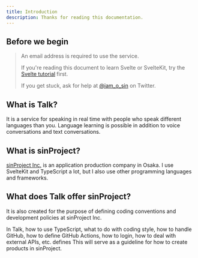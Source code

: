 ```yaml
---
title: Introduction
description: Thanks for reading this documentation.
---
```


## Before we begin

> An email address is required to use the service.
>
> If you're reading this document to learn Svelte or SvelteKit, try the [Svelte tutorial](https://learn.svelte.dev/tutorial/welcome-to-svelte) first.
>
> If you get stuck, ask for help at [@iam_o_sin](https://twitter.com/iam_o_sin) on Twitter.

## What is Talk?

It is a service for speaking in real time with people who speak different languages than you. Language learning is possible in addition to voice conversations and text conversations.

## What is sinProject?

[sinProject Inc.](https://sinproject.net/) is an application production company in Osaka. I use SvelteKit and TypeScript a lot, but I also use other programming languages and frameworks.

## What does Talk offer sinProject?

It is also created for the purpose of defining coding conventions and development policies at sinProject Inc.

In Talk, how to use TypeScript, what to do with coding style, how to handle GitHub, how to define GitHub Actions, how to login, how to deal with external APIs, etc. defines This will serve as a guideline for how to create products in sinProject.
